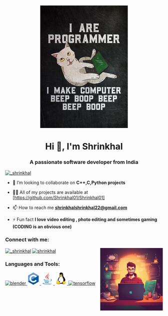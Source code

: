<p align="center">
  <img src="https://github.com/Shrinkhal01/Shrinkhal01/blob/main/Metal%20Poster%20Programmer%20Cat.jpg" alt="logo">
</p>

<h1 align="center">Hi 👋, I'm Shrinkhal</h1>
<h3 align="center">A passionate software developer from India</h3>

<p align="left"> <a href="https://twitter.com/_shrinkhal" target="blank"><img src="https://img.shields.io/twitter/follow/_shrinkhal?logo=twitter&style=for-the-badge" alt="_shrinkhal" /></a> </p>

- 👯 I’m looking to collaborate on **C++,C,Python projects**

- 👨‍💻 All of my projects are available at [https://github.com/Shrinkhal01/Shrinkhal01]

- 📫 How to reach me **shrinkhalshrinkhal22@gmail.com**

- ⚡ Fun fact **I love video editing , photo editing and sometimes gaming (CODING is an obvious one)**

<h3 align="left">Connect with me:</h3>
<img align="right" alt="coding" width="200" src="https://github.com/Shrinkhal01/Shrinkhal01/blob/main/A%20determined%20individual.jpg">
<p align="left">
<a href="https://twitter.com/_shrinkhal" target="blank"><img align="center" src="https://raw.githubusercontent.com/rahuldkjain/github-profile-readme-generator/master/src/images/icons/Social/twitter.svg" alt="_shrinkhal" height="30" width="40" /></a>
<a href="https://www.leetcode.com/shrinkhal" target="blank"><img align="center" src="https://raw.githubusercontent.com/rahuldkjain/github-profile-readme-generator/master/src/images/icons/Social/leet-code.svg" alt="shrinkhal" height="30" width="40" /></a>
</p>

<h3 align="left">Languages and Tools:</h3>
<p align="left"> <a href="https://www.blender.org/" target="_blank" rel="noreferrer"> <img src="https://download.blender.org/branding/community/blender_community_badge_white.svg" alt="blender" width="40" height="40"/> </a> <a href="https://www.cprogramming.com/" target="_blank" rel="noreferrer"> <img src="https://raw.githubusercontent.com/devicons/devicon/master/icons/c/c-original.svg" alt="c" width="40" height="40"/> </a> <a href="https://www.java.com" target="_blank" rel="noreferrer"> <img src="https://raw.githubusercontent.com/devicons/devicon/master/icons/java/java-original.svg" alt="java" width="40" height="40"/> </a> <a href="https://www.linux.org/" target="_blank" rel="noreferrer"> <img src="https://raw.githubusercontent.com/devicons/devicon/master/icons/linux/linux-original.svg" alt="linux" width="40" height="40"/> </a> <a href="https://www.tensorflow.org" target="_blank" rel="noreferrer"> <img src="https://www.vectorlogo.zone/logos/tensorflow/tensorflow-icon.svg" alt="tensorflow" width="40" height="40"/> </a> </p>
